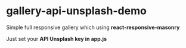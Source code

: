# gallery-api-unsplash-demo

Simple full responsive gallery which using <b>react-responsive-masonry</b>

Just set your <b>API Unsplash key in app.js</b>
